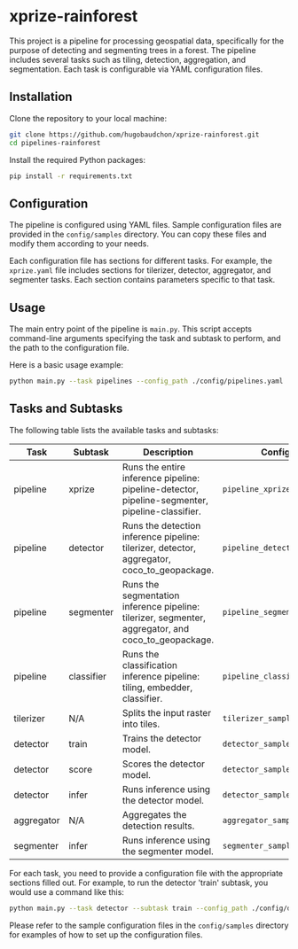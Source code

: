 # xprize-rainforest

This project is a pipeline for processing geospatial data, specifically for the purpose of detecting and segmenting trees in a forest. The pipeline includes several tasks such as tiling, detection, aggregation, and segmentation. Each task is configurable via YAML configuration files.

## Installation

Clone the repository to your local machine:

```bash
git clone https://github.com/hugobaudchon/xprize-rainforest.git
cd pipelines-rainforest
```

Install the required Python packages:

```bash
pip install -r requirements.txt
```

## Configuration

The pipeline is configured using YAML files. Sample configuration files are provided in the `config/samples` directory. You can copy these files and modify them according to your needs.

Each configuration file has sections for different tasks. For example, the `xprize.yaml` file includes sections for tilerizer, detector, aggregator, and segmenter tasks. Each section contains parameters specific to that task.

## Usage

The main entry point of the pipeline is `main.py`. This script accepts command-line arguments specifying the task and subtask to perform, and the path to the configuration file.

Here is a basic usage example:

```bash
python main.py --task pipelines --config_path ./config/pipelines.yaml
```

## Tasks and Subtasks

The following table lists the available tasks and subtasks:

| Task       | Subtask    | Description                                                                                         | Config Sample                     |
|------------|------------|-----------------------------------------------------------------------------------------------------|-----------------------------------|
| pipeline   | xprize     | Runs the entire inference pipeline: pipeline-detector, pipeline-segmenter, pipeline-classifier.     | `pipeline_xprize_sample.yaml`     |
| pipeline   | detector   | Runs the detection inference pipeline: tilerizer, detector, aggregator, coco_to_geopackage.         | `pipeline_detector_sample.yaml`   |
| pipeline   | segmenter  | Runs the segmentation inference pipeline: tilerizer, segmenter, aggregator, and coco_to_geopackage. | `pipeline_segmenter_sample.yaml`  |
| pipeline   | classifier | Runs the classification inference pipeline: tiling, embedder, classifier.                           | `pipeline_classifier_sample.yaml` |
| tilerizer  | N/A        | Splits the input raster into tiles.                                                                 | `tilerizer_sample.yaml`           |
| detector   | train      | Trains the detector model.                                                                          | `detector_sample.yaml`            |
| detector   | score      | Scores the detector model.                                                                          | `detector_sample.yaml`                   |
| detector   | infer      | Runs inference using the detector model.                                                            | `detector_sample.yaml`                   |
| aggregator | N/A        | Aggregates the detection results.                                                                   | `aggregator_sample.yaml`          |
| segmenter  | infer      | Runs inference using the segmenter model.                                                           | `segmenter_sample.yaml`           |

For each task, you need to provide a configuration file with the appropriate sections filled out. For example, to run the detector 'train' subtask, you would use a command like this:

```bash
python main.py --task detector --subtask train --config_path ./config/detector.yaml
```

Please refer to the sample configuration files in the `config/samples` directory for examples of how to set up the configuration files.
